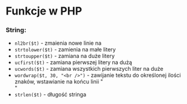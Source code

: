 # Funkcje w PHP

### String:
- ```nl2br($t)``` - zmaienia nowe linie na <br>
- ```strtolower($t)``` - zamienia na małe litery
- ```strtoupper($t)``` - zamiana na duże litery
- ```ucfirst($t)``` - zamiana pierwszej litery na dużą
- ```ucwords($t)``` - zamiana wszystkich pierwszych liter na duże
- ```wordwrap($t, 30, "<br />")``` - zawijanie tekstu do określonej ilości znaków, wstawianie na końcu linii "<br />"
- ```strlen($t)``` - długość stringa